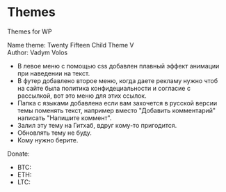 # Themes
Themes for WP

Name theme: Twenty Fifteen Child Theme V  
Author: Vadym Volos  

- В левое меню с помощью css добавлен плавный эффект анимации при наведении на текст.
- В футер добавлено второе меню, когда даете рекламу нужно чтоб на сайте была политика конфидециальности и согласие с рассылкой, вот это меню для этих ссылок.
- Папка с языками добавлена если вам захочется в русской версии темы поменять текст, например вместо "Добавить комментарий" написать "Напишите коммент".
- Залил эту тему на Гитхаб, вдруг кому-то пригодится.
- Обновлять тему не буду.
- Кому нужно берите.

Donate:  
- BTC:  
- ETH:  
- LTC:  
